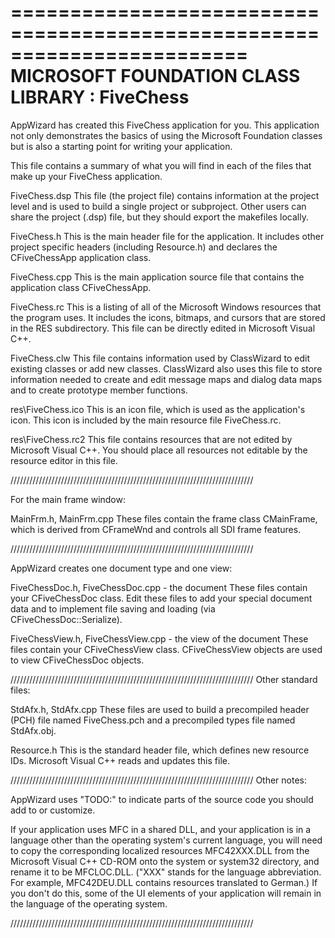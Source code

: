 ========================================================================
       MICROSOFT FOUNDATION CLASS LIBRARY : FiveChess
========================================================================


AppWizard has created this FiveChess application for you.  This application
not only demonstrates the basics of using the Microsoft Foundation classes
but is also a starting point for writing your application.

This file contains a summary of what you will find in each of the files that
make up your FiveChess application.

FiveChess.dsp
    This file (the project file) contains information at the project level and
    is used to build a single project or subproject. Other users can share the
    project (.dsp) file, but they should export the makefiles locally.

FiveChess.h
    This is the main header file for the application.  It includes other
    project specific headers (including Resource.h) and declares the
    CFiveChessApp application class.

FiveChess.cpp
    This is the main application source file that contains the application
    class CFiveChessApp.

FiveChess.rc
    This is a listing of all of the Microsoft Windows resources that the
    program uses.  It includes the icons, bitmaps, and cursors that are stored
    in the RES subdirectory.  This file can be directly edited in Microsoft
	Visual C++.

FiveChess.clw
    This file contains information used by ClassWizard to edit existing
    classes or add new classes.  ClassWizard also uses this file to store
    information needed to create and edit message maps and dialog data
    maps and to create prototype member functions.

res\FiveChess.ico
    This is an icon file, which is used as the application's icon.  This
    icon is included by the main resource file FiveChess.rc.

res\FiveChess.rc2
    This file contains resources that are not edited by Microsoft 
	Visual C++.  You should place all resources not editable by
	the resource editor in this file.



/////////////////////////////////////////////////////////////////////////////

For the main frame window:

MainFrm.h, MainFrm.cpp
    These files contain the frame class CMainFrame, which is derived from
    CFrameWnd and controls all SDI frame features.

/////////////////////////////////////////////////////////////////////////////

AppWizard creates one document type and one view:

FiveChessDoc.h, FiveChessDoc.cpp - the document
    These files contain your CFiveChessDoc class.  Edit these files to
    add your special document data and to implement file saving and loading
    (via CFiveChessDoc::Serialize).

FiveChessView.h, FiveChessView.cpp - the view of the document
    These files contain your CFiveChessView class.
    CFiveChessView objects are used to view CFiveChessDoc objects.



/////////////////////////////////////////////////////////////////////////////
Other standard files:

StdAfx.h, StdAfx.cpp
    These files are used to build a precompiled header (PCH) file
    named FiveChess.pch and a precompiled types file named StdAfx.obj.

Resource.h
    This is the standard header file, which defines new resource IDs.
    Microsoft Visual C++ reads and updates this file.

/////////////////////////////////////////////////////////////////////////////
Other notes:

AppWizard uses "TODO:" to indicate parts of the source code you
should add to or customize.

If your application uses MFC in a shared DLL, and your application is 
in a language other than the operating system's current language, you
will need to copy the corresponding localized resources MFC42XXX.DLL
from the Microsoft Visual C++ CD-ROM onto the system or system32 directory,
and rename it to be MFCLOC.DLL.  ("XXX" stands for the language abbreviation.
For example, MFC42DEU.DLL contains resources translated to German.)  If you
don't do this, some of the UI elements of your application will remain in the
language of the operating system.

/////////////////////////////////////////////////////////////////////////////
